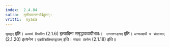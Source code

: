 ```yaml
---
index:  2.4.84
sutra:  तृतीयासप्तम्योर्बहुलम्।
vritti:  nyasa
---
```


`सुमद्रम्` इति। `अव्ययं विभक्ति` (2.1.6) इत्यादिना समृद्धावव्ययीभावः। `	उन्मत्तगङ्गम्` इति। `अन्यपदार्थे च संज्ञायाम्` (2.1.20) इत्यनेन। `एकविंशतिभारद्वाजम्` इति। `संख्या वंश्येन` (2.1.18) इति॥
